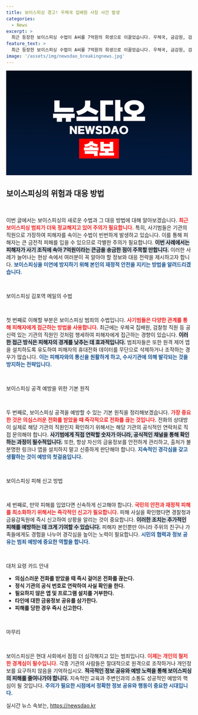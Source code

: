 ```yaml
---
title: 보이스피싱 경고! 우체국 집배원 사칭 사건 발생
categories:
  - News
excerpt: >
  최근 등장한 보이스피싱 수법이 A씨를 7억원의 희생으로 이끌었습니다. 우체국, 금감원, 검찰청 사칭 범죄자들! 휴대전화 원격 조작을 악용한 이 사기 방식의 실체와 예방 방법을 알아보세요.
feature_text: >
  최근 등장한 보이스피싱 수법이 A씨를 7억원의 희생으로 이끌었습니다. 우체국, 금감원, 검찰청 사칭 범죄자들! 휴대전화 원격 조작을 악용한 이 사기 방식의 실체와 예방 방법을 알아보세요.
image: '/assets/img/newsdao_breakingnews.jpg'
---
```


<p><img src="/assets/img/newsdao_breakingnews.jpg" alt="pcversion 속보" /></p>

<h2 data-ke-size="size26">보이스피싱의 위험과 대응 방법</h2>

<p data-ke-size="size16">&nbsp;</p>

<p>이번 글에서는 보이스피싱의 새로운 수법과 그 대응 방법에 대해 알아보겠습니다. <b><span style="color: #ee2323;">최근 보이스피싱 범죄가 더욱 정교해지고 있어 주의가 필요합니다.</span></b> 특히, 사기범들은 기관의 직원으로 가장하여 피해자를 속이는 수법이 빈번하게 발생하고 있습니다. 이를 통해 피해자는 큰 금전적 피해를 입을 수 있으므로 각별한 주의가 필요합니다. <b><span style="background-color: #21538527;">이번 사례에서는 피해자가 사기 조직에 속아 7억원이라는 큰금을 송금한 점이 주목할 만합니다.</span></b> 이러한 사례가 늘어나는 현상 속에서 여러분이 꼭 알아야 할 정보와 대응 전략을 제시하고자 합니다. <b><span style="color: #1a5490;">보이스피싱을 미연에 방지하기 위해 본인의 재정적 안전을 지키는 방법을 알려드리겠습니다.</span></b></p>

<p data-ke-size="size16">&nbsp;</p>

<p>보이스피싱 김포역 메일의 수법</p>

<p data-ke-size="size16">&nbsp;</p>

<p>첫 번째로 이해할 부분은 보이스피싱 범죄의 수법입니다. <b><span style="color: #ee2323;">사기범들은 다양한 관계를 통해 피해자에게 접근하는 방법을 사용합니다.</span></b> 최근에는 우체국 집배원, 검찰청 직원 등 공신력 있는 기관의 직원인 것처럼 행세하여 피해자에게 접근하는 경향이 있습니다. <b><span style="background-color: #21538527;">이러한 접근 방식은 피해자의 경계를 낮추는 데 효과적입니다.</span></b> 범죄자들은 또한 원격 제어 앱을 설치하도록 유도하여 피해자의 휴대전화 데이터를 무단으로 삭제하거나 조작하는 경우가 많습니다. <b><span style="color: #1a5490;">이는 피해자와의 통신을 원활하게 하고, 수사기관에 의해 발각되는 것을 방지하는 전략입니다.</span></b></p>

<p data-ke-size="size16">&nbsp;</p>

<p>보이스피싱 공격 예방을 위한 기본 원칙</p>

<p data-ke-size="size16">&nbsp;</p>

<p>두 번째로, 보이스피싱 공격을 예방할 수 있는 기본 원칙을 정리해보겠습니다. <b><span style="color: #ee2323;">가장 중요한 것은 의심스러운 전화를 받았을 때 즉각적으로 전화를 끊는 것입니다.</span></b> 전화의 상대방이 실제로 해당 기관의 직원인지 확인하기 위해서는 해당 기관의 공식적인 연락처로 직접 문의해야 합니다. <b><span style="background-color: #21538527;">사기범에게 직접 연락할 숫자가 아니라, 공식적인 채널을 통해 확인하는 과정이 필수적입니다.</span></b> 또한, 항상 자신의 금융정보를 안전하게 관리하고, 출처가 불분명한 링크나 앱을 설치하지 말고 신중하게 판단해야 합니다. <b><span style="color: #1a5490;">지속적인 경각심을 갖고 생활하는 것이 예방의 첫걸음입니다.</span></b></p>

<p data-ke-size="size16">&nbsp;</p>

<p>보이스피싱 피해 신고 방법</p>

<p data-ke-size="size16">&nbsp;</p>

<p>세 번째로, 만약 피해를 입었다면 신속하게 신고해야 합니다. <b><span style="color: #ee2323;">국민의 안전과 재정적 피해를 최소화하기 위해서는 즉각적인 신고가 필요합니다.</span></b> 피해 사실을 확인했다면 경찰청과 금융감독원에 즉시 신고하여 상황을 알리는 것이 중요합니다. <b><span style="background-color: #21538527;">이러한 조치는 추가적인 피해를 예방하는 데 크게 기여할 수 있습니다.</span></b> 피해자 본인뿐만 아니라 주위의 친구나 가족들에게도 경험을 나누어 경각심을 높이는 노력이 필요합니다. <b><span style="color: #1a5490;">시민의 협력과 정보 공유는 범죄 예방에 중요한 역할을 합니다.</span></b></p>

<p data-ke-size="size16">&nbsp;</p>

<p>대처 요령 카드 안내</p>

<ul>
    <li><b>의심스러운 전화를 받았을 때 즉시 걸어온 전화를 끊는다.</b></li>
    <li><b>정식 기관의 공식 번호로 연락하여 사실 확인을 한다.</b></li>
    <li><b>필요하지 않은 앱 및 프로그램 설치를 거부한다.</b></li>
    <li><b>타인에 대한 금융정보 공유를 삼가한다.</b></li>
    <li><b> 피해를 당한 경우 즉시 신고한다.</b></li>
</ul>

<p data-ke-size="size16">&nbsp;</p>

<p>마무리</p>

<p data-ke-size="size16">&nbsp;</p>

<p>보이스피싱은 현대 사회에서 점점 더 심각해지고 있는 범죄입니다. <b><span style="color: #ee2323;">이제는 개인의 철저한 경계심이 필수입니다.</span></b> 각종 기관의 사람들은 절대적으로 원격으로 조작하거나 개인정보를 요구하지 않음을 기억하십시오. <b><span style="background-color: #21538527;">적극적인 정보 공유와 예방 노력을 통해 보이스피싱의 피해를 줄여나가야 합니다.</span></b> 지속적인 교육과 주변인과의 소통도 성공적인 예방의 핵심이 될 것입니다. <b><span style="color: #1a5490;">주의가 필요한 시점에서 정확한 정보 공유와 행동이 중요한 시대입니다.</span></b></p>
실시간 뉴스 속보는, <a href="https://newsdao.kr" rel="dofollow">https://newsdao.kr</a>


